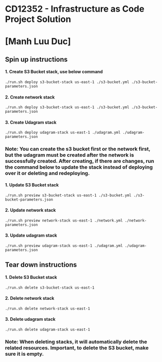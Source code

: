 # CD12352 - Infrastructure as Code Project Solution
# [Manh Luu Duc]

## Spin up instructions
#### 1. Create S3 Bucket stack, use below command
`./run.sh deploy s3-bucket-stack us-east-1 ./s3-bucket.yml ./s3-bucket-parameters.json `

#### 2. Create network stack
`./run.sh deploy s3-bucket-stack us-east-1 ./s3-bucket.yml ./s3-bucket-parameters.json`

#### 3. Create Udagram stack 
`./run.sh deploy udagram-stack us-east-1 ./udagram.yml ./udagram-parameters.json `

### Note: You can create the s3 bucket first or the network first, but the udagram must be created after the network is successfully created. After creating, if there are changes, run the command below to update the stack instead of deploying over it or deleting and redeploying.

#### 1. Update S3 Bucket stack
`./run.sh preview s3-bucket-stack us-east-1 ./s3-bucket.yml ./s3-bucket-parameters.json`

#### 2. Update network stack
`./run.sh preview network-stack us-east-1 ./network.yml ./network-parameters.json`

#### 3. Update udagram stack 
`./run.sh preview udagram-stack us-east-1 ./udagram.yml ./udagram-parameters.json`

## Tear down instructions
#### 1. Delete S3 Bucket stack
`./run.sh delete s3-bucket-stack us-east-1`

#### 2. Delete network stack
`./run.sh delete network-stack us-east-1`

#### 3. Delete udagram stack 
`./run.sh delete udagram-stack us-east-1`

### Note: When deleting stacks, it will automatically delete the related resources. Important, to delete the S3 bucket, make sure it is empty.